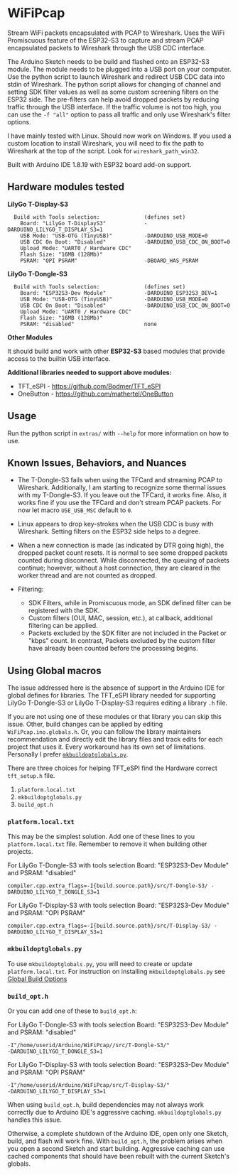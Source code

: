 # WiFiPcap
Stream WiFi packets encapsulated with PCAP to Wireshark. Uses the WiFi Promiscuous feature of the ESP32-S3 to capture and stream PCAP encapsulated packets to Wireshark through the USB CDC interface.

The Arduino Sketch needs to be build and flashed onto an ESP32-S3 module. The
module needs to be plugged into a USB port on your computer. Use the python
script to launch Wireshark and redirect USB CDC data into stdin of Wireshark.
The python script allows for changing of channel and setting SDK filter values
as well as some custom screening filters on the ESP32 side. The pre-filters can
help avoid dropped packets by reducing traffic through the USB interface. If the
traffic volume is not too high, you can use the `-f "all"` option to pass all
traffic and only use Wireshark's filter options.

I have mainly tested with Linux.
Should now work on Windows. If you used a custom location to install Wireshark, you will need to fix the path to Wireshark at the top of the script. Look for `wireshark_path_win32`.

Built with Arduino IDE 1.8.19 with ESP32 board add-on support.


## Hardware modules tested

**LilyGo T-Display-S3**
```
  Build with Tools selection:              (defines set)
    Board: "LilyGo T-DisplayS3"            -DARDUINO_LILYGO_T_DISPLAY_S3=1
    USB Mode: "USB-OTG (TinyUSB)"          -DARDUINO_USB_MODE=0
    USB CDC On Boot: "Disabled"            -DARDUINO_USB_CDC_ON_BOOT=0
    Upload Mode: "UART0 / Hardware CDC"
    Flash Size: "16MB (128Mb)"
    PSRAM: "OPI PSRAM"                     -DBOARD_HAS_PSRAM
```
**LilyGo T-Dongle-S3**
```
  Build with Tools selection:              (defines set)
    Board: "ESP32S3-Dev Module"            -DARDUINO_ESP32S3_DEV=1
    USB Mode: "USB-OTG (TinyUSB)"          -DARDUINO_USB_MODE=0
    USB CDC On Boot: "Disabled"            -DARDUINO_USB_CDC_ON_BOOT=0
    Upload Mode: "UART0 / Hardware CDC"
    Flash Size: "16MB (128Mb)"
    PSRAM: "disabled"                      none
```

**Other Modules**

It should build and work with other __ESP32-S3__ based modules that provide
access to the builtin USB interface.

**Additional libraries needed to support above modules:**
* TFT_eSPI  - https://github.com/Bodmer/TFT_eSPI
* OneButton - https://github.com/mathertel/OneButton

## Usage
Run the python script in `extras/` with `--help` for more information on how to use.

## Known Issues, Behaviors, and Nuances

* The T-Dongle-S3 fails when using the TFCard and streaming PCAP to Wireshark. Additionally, I am starting to recognize some thermal issues with my T-Dongle-S3. If you leave out the TFCard, it works fine. Also, it works fine if you use the TFCard and don't stream PCAP packets. For now let macro `USE_USB_MSC` default to `0`.

* Linux appears to drop key-strokes when the USB CDC is busy with Wireshark. Setting filters on the ESP32 side helps to a degree.

* When a new connection is made (as indicated by DTR going high), the dropped packet count resets. It is normal to see some dropped packets counted during disconnect. While disconnected, the queuing of packets continue; however, without a host connection, they are cleared in the worker thread and are not counted as dropped.

* Filtering:
  * SDK Filters, while in Promiscuous mode, an SDK defined filter can be registered with the SDK.
  * Custom filters (OUI, MAC, session, etc.), at callback, additional filtering can be applied.
  * Packets excluded by the SDK filter are not included in the Packet or "kbps" count. In contrast, Packets excluded by the custom filter have already been counted before the processing begins.


## Using Global macros
The issue addressed here is the absence of support in the Arduino IDE for global defines for libraries. The TFT_eSPI library needed for supporting LilyGo
T-Dongle-S3 or LilyGo T-Display-S3 requires editing a library `.h` file.

If you are not using one of these modules or that library you can skip this
issue. Other, build changes can be applied by editing `WiFiPcap.ino.globals.h`.
Or, you can follow the library maintainers recommendation and directly edit the
library files and track edits for each project that uses it. Every workaround has its own set of limitations. Personally I prefer [`mkbuildoptglobals.py`](https://github.com/mhightower83/WiFiPcap/wiki/Global-Build-Options).


There are three choices for helping TFT_eSPI find the Hardware correct `tft_setup.h` file.
1. `platform.local.txt`
2. `mkbuildoptglobals.py`
3. `build_opt.h`

### `platform.local.txt`
This may be the simplest solution. Add one of these lines to you
`platform.local.txt` file. Remember to remove it when building other projects.

For LilyGo T-Dongle-S3 with tools selection Board: "ESP32S3-Dev Module" and PSRAM: "disabled"
```
compiler.cpp.extra_flags=-I{build.source.path}/src/T-Dongle-S3/ -DARDUINO_LILYGO_T_DONGLE_S3=1
```

For LilyGo T-Display-S3 with tools selection Board: "ESP32S3-Dev Module" and PSRAM: "OPI PSRAM"
```
compiler.cpp.extra_flags=-I{build.source.path}/src/T-Display-S3/ -DARDUINO_LILYGO_T_DISPLAY_S3=1
```

### `mkbuildoptglobals.py`

To use `mkbuildoptglobals.py`, you will need to create or update `platform.local.txt`.
For instruction on installing `mkbuildoptglobals.py` see [Global Build Options](https://github.com/mhightower83/WiFiPcap/wiki/Global-Build-Options)

### `build_opt.h`

Or you can add one of these to `build_opt.h`:

For LilyGo T-Dongle-S3 with tools selection Board: "ESP32S3-Dev Module" and PSRAM: "disabled"
```
-I"/home/userid/Arduino/WiFiPcap//src/T-Dongle-S3/"
-DARDUINO_LILYGO_T_DONGLE_S3=1
```

For LilyGo T-Display-S3 with tools selection Board: "ESP32S3-Dev Module" and PSRAM: "OPI PSRAM"
```
-I"/home/userid/Arduino/WiFiPcap/src/T-Display-S3/"
-DARDUINO_LILYGO_T_DISPLAY_S3=1
```



When using `build_opt.h`, build dependencies may not always work correctly due to Arduino IDE's aggressive caching. `mkbuildoptglobals.py` handles this issue.

Otherwise, a complete shutdown of the Arduino IDE, open only one Sketch, build, and flash will work fine. With `build_opt.h`, the problem arises when you open a second Sketch and start building. Aggressive caching can use cached components that should have been rebuilt with the current Sketch's globals.
